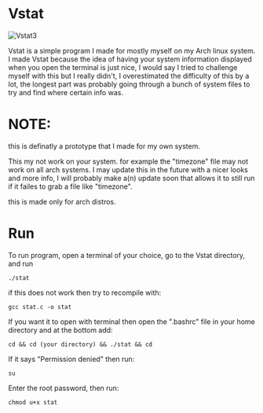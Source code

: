 # Vstat

![Vstat3](https://user-images.githubusercontent.com/88514898/138978494-7e39b3a9-9b52-40f9-a017-b7627287dba9.png)

Vstat is a simple program I made for mostly myself on my Arch linux system. I made Vstat because the idea of having your system information displayed when you open the terminal is just nice, I would say I tried to challenge myself with this but I really didn't, I overestimated the difficulty of this by a lot, the longest part was probably going through a bunch of system files to try and find where certain info was. 


# NOTE: 
this is definatly a prototype that I made for my own system.

This my not work on your system. for example the "timezone" file may not work on all arch systems. I may update this in the future with a nicer looks and more info, I will probably make a(n) update soon that allows it to still run if it failes to grab a file like "timezone".

this is made only for arch distros.


# Run
To run program, open a terminal of your choice, go to the Vstat directory, and run

```./stat```

if this does not work then try to recompile with:

```gcc stat.c -o stat```

If you want it to open with terminal then open the ".bashrc" file in your home directory and at the bottom add:

```cd && cd (your directory) && ./stat && cd```

If it says "Permission denied" then run:

```su```

Enter the root password, then run:

```chmod u+x stat```

